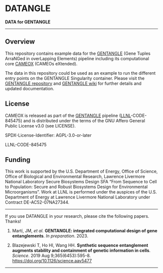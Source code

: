 # DATANGLE
**DATA for GENTANGLE**
___

## Overview

This repository contains example data for the [GENTANGLE](https://github.com/BiosecSFA/gentangle) (Gene Tuples ArraNGed in overLapping Elements) pipeline including its computational core [CAMEOX](https://github.com/BiosecSFA/cameox) (CAMEOs eXtended). 

The data in this repository could be used as an example to run the different entry points on the GENTANGLE Singularity container. Please visit the [GENTANGLE repository](https://github.com/BiosecSFA/gentangle) and [GENTANGLE wiki](https://github.com/BiosecSFA/gentangle/wiki) for further details and updated documentation.

## License

CAMEOX is released as part of the [GENTANGLE](https://github.com/BiosecSFA/gentangle) pipeline ([LLNL](https://www.llnl.gov/)-CODE-845475) and is distributed under the terms of the GNU Affero General Public License v3.0 (see LICENSE). 

SPDX-License-Identifier: AGPL-3.0-or-later

LLNL-CODE-845475

## Funding

This work is supported by the U.S. Department of Energy, Office of Science, Office of Biological and Environmental Research, Lawrence Livermore National Laboratory Secure Biosystems Design SFA “From Sequence to Cell to Population: Secure and Robust Biosystems Design for Environmental Microorganisms”.  Work at LLNL is performed under the auspices of the U.S. Department of Energy at Lawrence Livermore National Laboratory under Contract DE-AC52-07NA27344. 

___

If you use DATANGLE in your research, please cite the following papers. Thanks!

 1. Martí, JM, _et al._ **GENTANGLE: integrated computational design of gene entanglements**. _In preparation_. 2023. 

 2. Blazejewski T, Ho HI, Wang HH. **Synthetic sequence entanglement augments stability and containment of genetic information in cells**. _Science_. 2019 Aug 9;365(6453):595-8. https://doi.org/10.1126/science.aav5477
___
